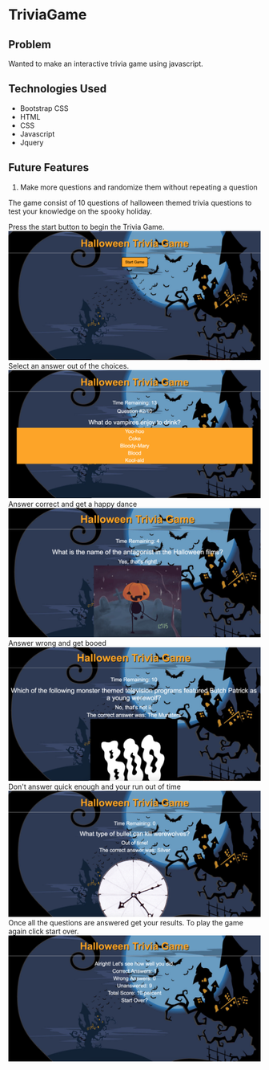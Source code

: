 # TriviaGame

## Problem

Wanted to make an interactive trivia game using javascript.

## Technologies Used

* Bootstrap CSS
* HTML
* CSS
* Javascript
* Jquery

## Future Features

1. Make more questions and randomize them without repeating a question

The game consist of 10 questions of halloween themed trivia questions to test your knowledge on the spooky holiday.<br> 

Press the start button to begin the Trivia Game.
![Start Screen](https://github.com/jterry149/TriviaGame/blob/master/assets/screenshots/Start.png)
<br>
Select an answer out of the choices.
![Question Screen](https://github.com/jterry149/TriviaGame/blob/master/assets/screenshots/questions.png)
<br>
Answer correct and get a happy dance
![Correct Screen](https://github.com/jterry149/TriviaGame/blob/master/assets/screenshots/correct.png)
<br>
Answer wrong and get booed
![Wrong Screen](https://github.com/jterry149/TriviaGame/blob/master/assets/screenshots/wrong.png)
<br>
Don't answer quick enough and your run out of time
![Time Screen](https://github.com/jterry149/TriviaGame/blob/master/assets/screenshots/time.png)
<br>
Once all the questions are answered get your results. To play the game again click start over.
![Results Screen](https://github.com/jterry149/TriviaGame/blob/master/assets/screenshots/results.png)



